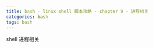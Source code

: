 ```yaml
---
title: bash - linux shell 脚本攻略 - chapter 9 - 进程相关
categories: bash
tags: bash
---
```


shell 进程相关

<!--more-->

```bash


```
